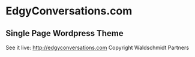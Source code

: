 # EdgyConversations.com
## Single Page Wordpress Theme

See it live: http://edgyconversations.com
Copyright Waldschmidt Partners